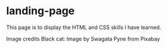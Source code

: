 # landing-page

This page is to display the HTML and CSS skills I have learned.

Image credits
Black cat: Image by Swagata Pyne from Pixabay